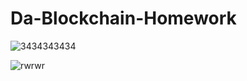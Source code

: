 # Da-Blockchain-Homework

![3434343434](https://user-images.githubusercontent.com/94656347/162548333-499fc3be-e262-4aff-b2c4-b0c4f8873801.JPG)





![rwrwr](https://user-images.githubusercontent.com/94656347/162548339-bb28b1a8-7db1-473b-af2b-63ed6ccfde08.JPG)
